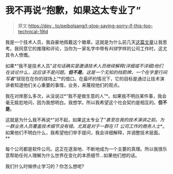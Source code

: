 # 我不再说“抱歉，如果这太专业了”

> 原文:[https://dev . to/peibolsang/I-stop-saying-sorry-if-this-too-technical-19ld](https://dev.to/peibolsang/i-stopped-saying-sorry-if-this-is-too-technical-19ld)

我是一个技术人员，我自豪地佩戴这个徽章。这就是为什么前几天[这篇文章](http://blog.thestateofme.com/2019/09/06/im-not-technical/)让我思考。我同意它的推理和评论，当你为一家名字中带有*科技*字样的公司工作时，这尤其令人愤慨。

如果*“我不是技术人员”*这句话确实是邀请技术人员继续解释(详细或不详细)他们在谈论什么，这应该不是问题。**但不是**。这是一个无知的挡箭牌，一个在字里行间写着*“球现在在你的球场上”*的借口。在最坏的情况下，它的目标是通过让技术演讲者知道他们关心重要的事情，业务，来蔑视他们的观点。

我在对岸那么多次，从没说过*“我不是做生意的人”*。如果我不明白某件事，我会毫无尴尬地问，因为我想明白。我想学。所以我希望这个社会契约是相互的。**但不是**。

这就是为什么我不再说*“对不起，如果这太专业了”*甚至在我的技术演讲之前。为一群业务人员覆盖技术细节没有错。尤其是对于一群在 IT 公司工作的商务人士**。如果他们不明白什么，我希望他们举手提问，我会详细解释，并调整技术层面。**

每个公司都是软件公司。这正在逐渐地、不断地成为一个主要的真理。所以我很乐意帮助任何人理解为什么世界在变化的本质细节...如果他们想的话。

我们什么时候停止学习的？你怎么想呢?